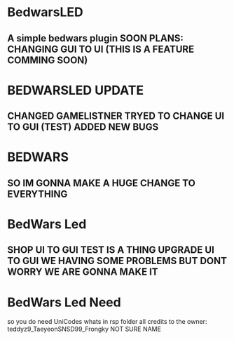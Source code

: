 # BedwarsLED
A simple bedwars plugin
SOON PLANS:
CHANGING GUI TO UI (THIS IS A FEATURE COMMING SOON)
------------------------------------------------------------
# BEDWARSLED UPDATE
CHANGED GAMELISTNER
TRYED TO CHANGE UI TO GUI (TEST)
ADDED NEW BUGS
------------------------------------------------------------
# BEDWARS
SO IM GONNA MAKE A HUGE CHANGE 
TO EVERYTHING 
-------------------------------------------------------------
# BedWars Led
SHOP UI TO GUI TEST IS A THING
UPGRADE UI TO GUI WE HAVING SOME PROBLEMS 
BUT DONT WORRY WE ARE GONNA MAKE IT
--------------------------------------------------------------
# BedWars Led Need
so you do need UniCodes 
whats in rsp folder 
all credits to the owner:
teddyz9_TaeyeonSNSD99_Frongky
NOT SURE NAME
